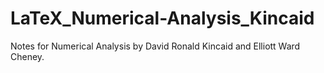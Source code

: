 LaTeX_Numerical-Analysis_Kincaid
================================

Notes for Numerical Analysis by David Ronald Kincaid and Elliott Ward Cheney.
